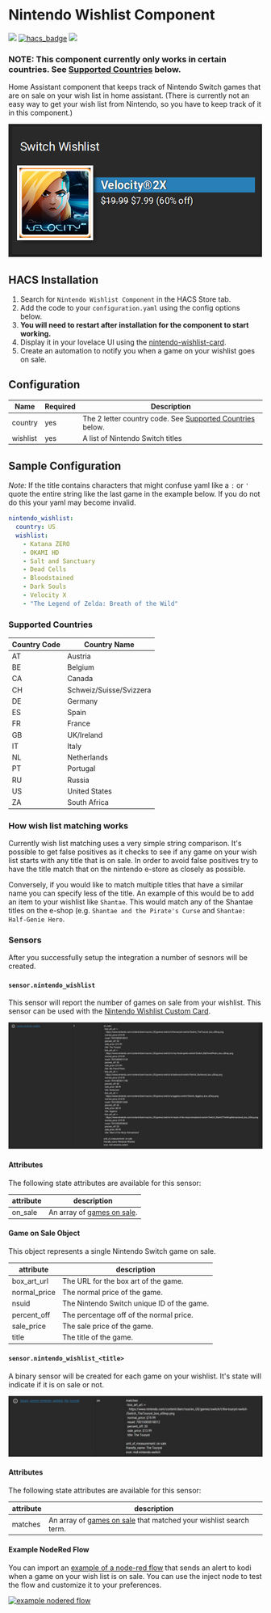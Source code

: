 # Nintendo Wishlist Component

[![](https://img.shields.io/github/release/custom-components/sensor.nintendo_wishlist/all.svg?style=for-the-badge)](https://github.com/boralyl/steam-wishlist/releases)
[![hacs_badge](https://img.shields.io/badge/HACS-Default-orange.svg?style=for-the-badge)](https://github.com/custom-components/hacs)
[![](https://img.shields.io/github/license/custom-components/sensor.nintendo_wishlist?style=for-the-badge)](LICENSE)

### NOTE: This component currently only works in certain countries.  See [Supported Countries](#supported-countries) below.

Home Assistant component that keeps track of Nintendo Switch games that are on
sale on your wish list in home assistant. (There is currently not an easy way to
get your wish list from Nintendo, so you have to keep track of it in this
component.)

[![nitendo wishlist card](https://raw.githubusercontent.com/custom-cards/nintendo-wishlist-card/master/cover-art.png)](https://raw.githubusercontent.com/custom-cards/nintendo-wishlist-card/master/cover-art.png)

## HACS Installation

1. Search for `Nintendo Wishlist Component` in the HACS Store tab.
2. Add the code to your `configuration.yaml` using the config options below.
3. **You will need to restart after installation for the component to start working.**
4. Display it in your lovelace UI using the [nintendo-wishlist-card](https://github.com/custom-cards/nintendo-wishlist-card).
5. Create an automation to notify you when a game on your wishlist goes on sale.

## Configuration

|Name|Required|Description|
|-|-|-|
|country|yes|The 2 letter country code.  See [Supported Countries](#supported-countries) below.|
|wishlist|yes|A list of Nintendo Switch titles|

## Sample Configuration

*Note:* If the title contains characters that might confuse yaml like a `:` or `'` quote the entire string
like the last game in the example below.  If you do not do this your yaml may
become invalid.

```yaml
nintendo_wishlist:
  country: US
  wishlist:
    - Katana ZERO
    - OKAMI HD
    - Salt and Sanctuary
    - Dead Cells
    - Bloodstained
    - Dark Souls
    - Velocity X
    - "The Legend of Zelda: Breath of the Wild"
```

### Supported Countries

|Country Code|Country Name|
|-|-|
|AT|Austria|
|BE|Belgium|
|CA|Canada|
|CH|Schweiz/Suisse/Svizzera|
|DE|Germany|
|ES|Spain|
|FR|France|
|GB|UK/Ireland|
|IT|Italy|
|NL|Netherlands|
|PT|Portugal|
|RU|Russia|
|US|United States|
|ZA|South Africa|


### How wish list matching works

Currently wish list matching uses a very simple string comparison.  It's
possible to get false positives as it checks to see if any game on your wish
list starts with any title that is on sale.  In order to avoid false positives
try to have the title match that on the nintendo e-store as closely as possible.

Conversely, if you would like to match multiple titles that have a similar name
you can specify less of the title.  An example of this would be to add an item
to your wishlist like `Shantae`.  This would match any of the Shantae titles on
the e-shop (e.g. `Shantae and the Pirate's Curse` and `Shantae: Half-Genie Hero`.

### Sensors

After you successfully setup the integration a number of sesnors will be created.

#### `sensor.nintendo_wishlist`

This sensor will report the number of games on sale from your wishlist.
This sensor can be used with the [Nintendo Wishlist Custom Card](https://github.com/custom-cards/nintendo-wishlist-card).

[![sensor.nintendo_wishlist](./assets/sensor.nintendo_wishlist.png)](./assets/sensor.nintendo_wishlist.png)

#### Attributes

The following state attributes are available for this sensor:

|attribute|description|
|-|-|
|on_sale|An array of [games on sale](#game-on-sale-object).|

#### Game on Sale Object

This object represents a single Nintendo Switch game on sale.

|attribute|description|
|-|-|
|box_art_url|The URL for the box art of the game.|
|normal_price|The normal price of the game.|
|nsuid|The Nintendo Switch unique ID of the game.|
|percent_off|The percentage off of the normal price.|
|sale_price|The sale price of the game.|
|title|The title of the game.|

#### `sensor.nintendo_wishlist_<title>`

A binary sensor will be created for each game on your wishlist.  It's state will
indicate if it is on sale or not.

[![sensor.nintendo_wishlist_the_touryst](./assets/sensor.nintendo_wishlist_the_touryst.png)](./assets/sensor.nintendo_wishlist_the_touryst.png)

#### Attributes

The following state attributes are available for this sensor:

|attribute|description|
|-|-|
|matches|An array of [games on sale](#game-on-sale-object) that matched your wishlist search term.|


#### Example NodeRed Flow

You can import an [example of a node-red flow](https://raw.githubusercontent.com/custom-components/sensor.nintendo_wishlist/master/example_node_red_flow.json) that sends an alert to kodi when
a game on your wish list is on sale.  You can use the inject node to test the
flow and customize it to your preferences.

[![example nodered flow](https://raw.githubusercontent.com/custom-components/sensor.nintendo_wishlist/master/example_node_red_flow.png)](https://raw.githubusercontent.com/custom-components/sensor.nintendo_wishlist/master/example_node_red_flow.png)
